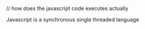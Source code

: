 
// how does the javascript code executes actually


Javascript is a synchronous single threaded language






